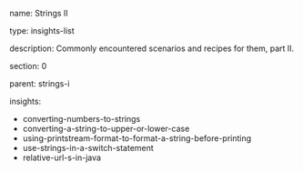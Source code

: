 name: Strings II

type: insights-list

description: Commonly encountered scenarios and recipes for them, part II.

section: 0

parent: strings-i

insights:
  - converting-numbers-to-strings
  - converting-a-string-to-upper-or-lower-case
  - using-printstream-format-to-format-a-string-before-printing
  - use-strings-in-a-switch-statement
  - relative-url-s-in-java
